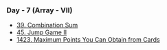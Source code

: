 ### Day - 7 (Array - VII)

-   [39. Combination Sum](./39_combinationSum.md)
-   [45. Jump Game II](./45_jumpGameII.md)
-   [1423. Maximum Points You Can Obtain from Cards](./1423_maximumPointsYouCanObtainFromCards.md)
